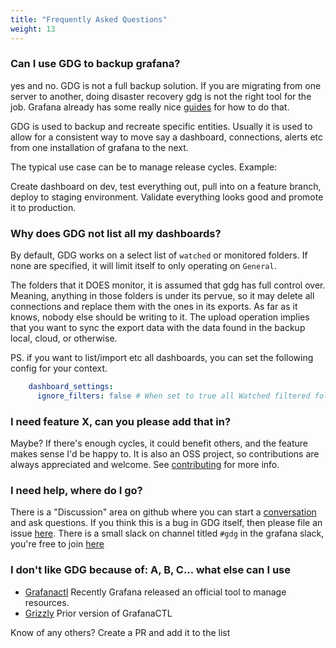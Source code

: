 ```yaml
---
title: "Frequently Asked Questions"
weight: 13
---
```


### Can I use GDG to backup grafana?

yes and no.  GDG is not a full backup solution.  If you are migrating from one server to another, doing disaster recovery gdg is not the right tool for the job.  Grafana already has some really nice [guides](https://grafana.com/docs/grafana/latest/administration/back-up-grafana/) for how to do that.

GDG is used to backup and recreate specific entities.  Usually it is used to allow for a consistent way to move say a dashboard, connections, alerts etc from one installation of grafana to the next.

The typical use case can be to manage release cycles.  Example:

Create dashboard on dev, test everything out, pull into on a feature branch, deploy to staging environment.  Validate everything looks good and promote it to production.

### Why does GDG not list all my dashboards?

By default, GDG works on a select list of `watched` or monitored folders.  If none are specified, it will limit itself to only operating on `General`.

The folders that it DOES monitor, it is assumed that gdg has full control over. Meaning, anything in those folders is under its pervue, so it may delete all connections and replace them with the ones in its exports.  As far as it knows, nobody else should be writing to it.  The upload operation implies that you want to sync the export data with the data found in the backup local, cloud, or otherwise.

PS. if you want to list/import etc all dashboards, you can set the following config for your context.

```yaml
    dashboard_settings:
      ignore_filters: false # When set to true all Watched filtered folders will be ignored and ALL folders will be acted on

```

### I need feature X, can you please add that in?

Maybe? If there's enough cycles, it could benefit others, and the feature makes sense I'd be happy to.  It is also an OSS project, so contributions are always appreciated and welcome. See [contributing](https://software.es.net/gdg/docs/developer/contributing/) for more info.

### I need help, where do I go?

There is a "Discussion" area on github where you can start a [conversation](https://github.com/esnet/gdg/discussions) and ask questions.  If you think this is a bug in GDG itself, then please file an issue [here](https://github.com/esnet/gdg/issues).  There is a small slack on channel titled `#gdg` in the grafana slack, you're free to join [here](https://slack.grafana.com/)

### I don't like GDG because of: A, B, C... what else can I use

 - [Grafanactl](https://github.com/grafana/grafanactl) Recently Grafana released an official tool to manage resources.
 - [Grizzly](https://github.com/grafana/grizzly/) Prior version of GrafanaCTL

Know of any others? Create a PR and add it to the list
